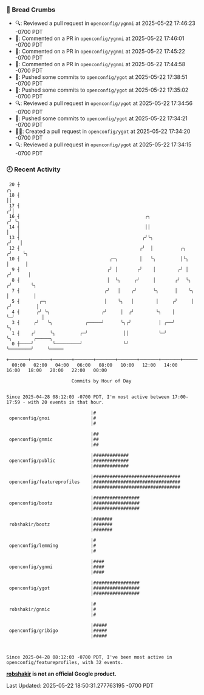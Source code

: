 ### 🍞 Bread Crumbs

 * 🔍: Reviewed a pull request in  `openconfig/ygnmi` at 2025-05-22 17:46:23 -0700 PDT
 * 💬: Commented on a PR in  `openconfig/ygnmi` at 2025-05-22 17:46:01 -0700 PDT
 * 💬: Commented on a PR in  `openconfig/ygnmi` at 2025-05-22 17:45:22 -0700 PDT
 * 💬: Commented on a PR in  `openconfig/ygnmi` at 2025-05-22 17:44:58 -0700 PDT
 * 🚢: Pushed some commits to `openconfig/ygot` at 2025-05-22 17:38:51 -0700 PDT
 * 🚢: Pushed some commits to `openconfig/ygot` at 2025-05-22 17:35:02 -0700 PDT
 * 🔍: Reviewed a pull request in  `openconfig/ygot` at 2025-05-22 17:34:56 -0700 PDT
 * 🚢: Pushed some commits to `openconfig/ygot` at 2025-05-22 17:34:21 -0700 PDT
 * ✍🏼: Created a pull request in `openconfig/ygot` at 2025-05-22 17:34:20 -0700 PDT
 * 🔍: Reviewed a pull request in  `openconfig/ygot` at 2025-05-22 17:34:15 -0700 PDT

### 🕘 Recent Activity
```
 20 ┼                                                                        ╭╮
 18 ┤                                                                        ││
 17 ┤                                                                       ╭╯│
 16 ┤                                              ╭╮                      ╭╯ ╰╮
 14 ┤                                              ││                      │   │
 13 ┤                                             ╭╯╰╮                    ╭╯   │
 12 ┤                                            ╭╯  │          ╭╮       ╭╯    ╰╮
 10 ┤                                 ╭─╮        │   ╰╮         │╰╮      │      │
  9 ┤                                ╭╯ │       ╭╯    │        ╭╯ │     ╭╯      │
  8 ┤                                │  ╰╮     ╭╯     │       ╭╯  ╰╮   ╭╯       ╰╮
  7 ┤                               ╭╯   │    ╭╯      ╰╮      │    ╰╮  │         │
  5 ┤       ╭─╮                     │    ╰╮   │        │     ╭╯     │ ╭╯         │
  4 ┤      ╭╯ ╰╮                   ╭╯     │  ╭╯        ╰╮    │      ╰─╯          │
  3 ┤     ╭╯   ╰╮            ╭─────╯      ╰╮╭╯          │ ╭──╯                   ╰╮
  1 ┤    ╭╯     ╰╮         ╭─╯             ││           ╰─╯                       ╰╮        ╭─────╮
  0 ┼────╯       ╰─────────╯               ╰╯                                      ╰────────╯     ╰─────
    +───────+───────+───────+───────+───────+───────+───────+───────+───────+───────+───────+───────+────
  00:00   02:00   04:00   06:00   08:00   10:00   12:00   14:00   16:00   18:00   20:00   22:00   00:00   

						Commits by Hour of Day


Since 2025-04-28 08:12:03 -0700 PDT, I'm most active between 17:00-17:59 - with 20 events in that hour.

```



```
                               |#
 openconfig/gnoi               |#
                               |#

                               |##
 openconfig/gnmic              |##
                               |##

                               |#############
 openconfig/public             |#############
                               |#############

                               |################################
 openconfig/featureprofiles    |################################
                               |################################

                               |#################
 openconfig/bootz              |#################
                               |#################

                               |#######
 robshakir/bootz               |#######
                               |#######

                               |#
 openconfig/lemming            |#
                               |#

                               |####
 openconfig/ygnmi              |####
                               |####

                               |#################
 openconfig/ygot               |#################
                               |#################

                               |#
 robshakir/gnmic               |#
                               |#

                               |#####
 openconfig/gribigo            |#####
                               |#####



Since 2025-04-28 08:12:03 -0700 PDT, I've been most active in openconfig/featureprofiles, with 32 events.

```
**[robshakir](mailto:robjs@google.com) is not an official Google product.**  


Last Updated: 2025-05-22 18:50:31.277763195 -0700 PDT

